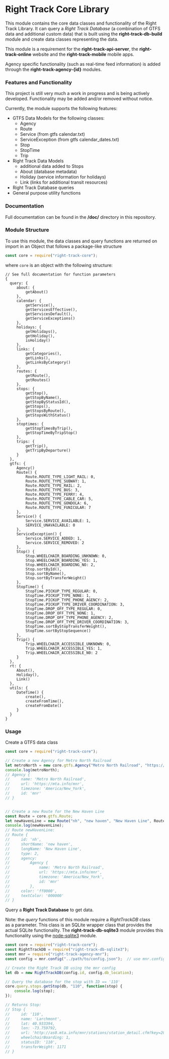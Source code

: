 Right Track Core Library
=======================

This module contains the core data classes and functionality 
of the Right Track Library.  It can query a _Right Track Database_ 
(a combination of GTFS data and additional custom data) that is 
built using the **right-track-db-build** module and create data classes 
representing the data.

This module is a requirement for the **right-track-api-server**, the 
**right-track-online** website and the **right-track-mobile** mobile apps.

Agency specific functionality (such as real-time feed information) is 
added through the **right-track-agency-{id}** modules.

### Features and Functionality

This project is still very much a work in progress and is being actively 
developed.  Functionality may be added and/or removed without notice.

Currently, the module supports the following features:

- GTFS Data Models for the following classes:
    - Agency
    - Route
    - Service (from gtfs calendar.txt)
    - ServiceException (from gtfs calendar_dates.txt)
    - Stop
    - StopTime
    - Trip
- Right Track Data Models
    - additional data added to Stops
    - About (database metadata)
    - Holiday (service information for holidays)
    - Link (links for additional transit resources)
- Right Track Database queries
- General purpose utility functions

### Documentation

Full documentation can be found in the **/doc/** directory in this 
repository.

### Module Structure

To use this module, the data classes and query functions are returned 
on import in an Object that follows a package-like structure

```javascript
const core = require("right-track-core");
```

where ```core``` is an object with the following structure:

```
// See full documentation for function parameters
{ 
  query: { 
     about: { 
         getAbout()
     },
     calendar: { 
         getService(),
         getServicesEffective(),
         getServicesDefault(),
         getServiceExceptions() 
     },
     holidays: { 
         getHolidays(),
         getHoliday(),
         isHoliday() 
     },
     links: { 
         getCategories(),
         getLinks(),
         getLinksByCategory() 
     }, 
     routes: { 
         getRoute(),
         getRoutes() 
     },
     stops: { 
         getStop(),
         getStopByName(),
         getStopByStatusId(),
         getStops(),
         getStopsByRoute(),
         getStopsWithStatus() 
     },
     stoptimes: { 
         getStopTimesByTrip(),
         getStopTimeByTripStop() 
     },
     trips: { 
         getTrip(),
         getTripByDeparture() 
     } 
  },
  gtfs: { 
     Agency()
     Route() {
         Route.ROUTE_TYPE_LIGHT_RAIL: 0,
         Route.ROUTE_TYPE_SUBWAY: 1,
         Route.ROUTE_TYPE_RAIL: 2,
         Route.ROUTE_TYPE_BUS: 3,
         Route.ROUTE_TYPE_FERRY: 4,
         Route.ROUTE_TYPE_CABLE_CAR: 5,
         Route.ROUTE_TYPE_GONDOLA: 6,
         Route.ROUTE_TYPE_FUNICULAR: 7 
     },
     Service() {
         Service.SERVICE_AVAILABLE: 1, 
         SERVICE_UNAVAILABLE: 0
     },
     ServiceException() {
         Service.SERVICE_ADDED: 1, 
         Service.SERVICE_REMOVED: 2
     },
     Stop() { 
         Stop.WHEELCHAIR_BOARDING_UNKNOWN: 0,
         Stop.WHEELCHAIR_BOARDING_YES: 1,
         Stop.WHEELCHAIR_BOARDING_NO: 2,
         Stop.sortById(),
         Stop.sortByName(),
         Stop.sortByTransferWeight()
     },
     StopTime() { 
         StopTime.PICKUP_TYPE_REGULAR: 0,
         StopTime.PICKUP_TYPE_NONE: 1,
         StopTime.PICKUP_TYPE_PHONE_AGENCY: 2,
         StopTime.PICKUP_TYPE_DRIVER_COORDINATION: 3,
         StopTime.DROP_OFF_TYPE_REGULAR: 0,
         StopTime.DROP_OFF_TYPE_NONE: 1,
         StopTime.DROP_OFF_TYPE_PHONE_AGENCY: 2,
         StopTime.DROP_OFF_TYPE_DRIVER_COORDINATION: 3,
         StopTime.sortByStopTransferWeight(),
         StopTime.sortByStopSequence()
     },
     Trip() { 
         Trip.WHEELCHAIR_ACCESSIBLE_UNKNOWN: 0,
         Trip.WHEELCHAIR_ACCESSIBLE_YES: 1,
         Trip.WHEELCHAIR_ACCESSIBLE_N0: 2 
     } 
  },
  rt: {
     About(),
     Holiday(),
     Link()
  },
  utils: { 
     DateTime() {
         create(),
         createFromTime(),
         createFromDate()
     }
  }
}
```

### Usage

Create a GTFS data class

```javascript
const core = require("right-track-core");

// Create a new Agency for Metro North Railroad
let metroNorth = new core.gtfs.Agency("Metro North Railroad", "https://mta.info/mnr", "America/New_York", "mnr");
console.log(metroNorth);
// Agency {
//     name: 'Metro North Railroad',
//     url: 'https://mta.info/mnr',
//     timezone: 'America/New_York',
//     id: 'mnr' 
// }


// Create a new Route for the New Haven Line
const Route = core.gtfs.Route;
let newHavenLine = new Route("nh", "new haven", "New Haven Line", Route.ROUTE_TYPE_RAIL, metroNorth, "ff0000", "000000");
console.log(newHavenLine);
// Route newHavenLine:
// Route {
//     id: 'nh',
//     shortName: 'new haven',
//     longName: 'New Haven Line',
//     type: 2,
//     agency:
//         Agency {
//             name: 'Metro North Railroad',
//             url: 'https://mta.info/mnr',
//             timezone: 'America/New_York',
//             id: 'mnr' 
//         },
//     color: 'ff0000',
//     textColor: '000000' 
// }
```

Query a **Right Track Database** to get data.

Note: the _query_ functions of this module require a _RightTrackDB_ class  
as a parameter.  This class is an SQLite wrapper class that provides the 
actual SQLite functionality.  The **right-track-db-sqlite3** module provides 
this functionality using the [node-sqlite3](https://github.com/mapbox/node-sqlite3) 
module.

```javascript
const core = require("right-track-core");
const RightTrackDB = require("right-track-db-sqlite3");
const mnr = require("right-track-agency-mnr");
const config = mnr.config("../path/to/config.json");  // use mnr.config() to use default configuration

// Create the Right Track DB using the mnr config
let db = new RightTrackDB(config.id, config.db_location);

// Query the database for the stop with ID == '110'
core.query.stops.getStop(db, "110", function(stop) {
    console.log(stop);
});

// Returns Stop:
// Stop {
//     id: '110',
//     name: 'Larchmont',
//     lat: 40.933394,
//     lon: -73.759792,
//     url: 'http://as0.mta.info/mnr/stations/station_detail.cfm?key=208',
//     wheelchairBoarding: 1,
//     statusID: '110',
//     transferWeight: 1171 
// }
```